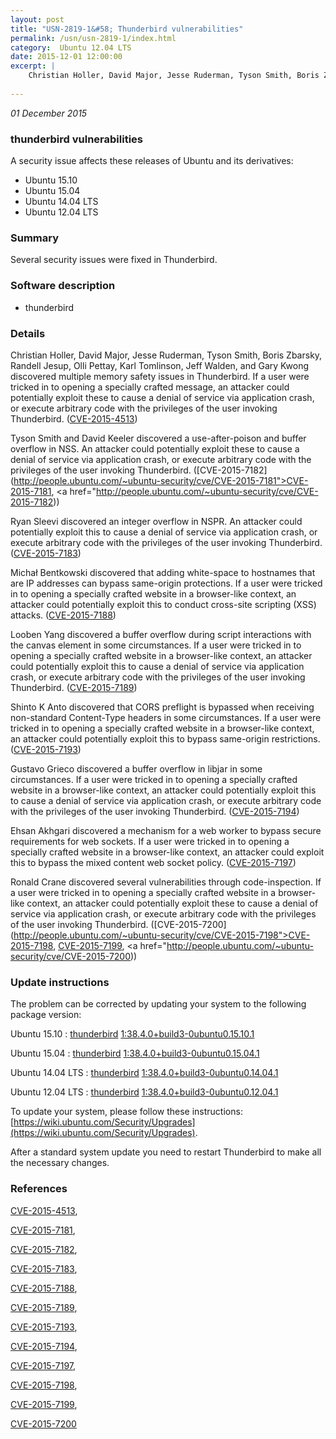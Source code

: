 ```yaml
---
layout: post
title: "USN-2819-1&#58; Thunderbird vulnerabilities"
permalink: /usn/usn-2819-1/index.html
category:  Ubuntu 12.04 LTS
date: 2015-12-01 12:00:00
excerpt: |
    Christian Holler, David Major, Jesse Ruderman, Tyson Smith, Boris Zbarsky, Randell Jesup, Olli Pettay, Karl Tomlinson, Jeff Walden, and Gary Kwong discovered multiple memory safety issues in Thunderbird. If a user were tricked in to opening a specially crafted message, an attacker could potentially exploit these to cause a denial of service via application crash, or execute arbitrary code with the privileges of the user invoking Thunderbird. ([CVE-2015-4513](http://people.ubuntu.com/~ubuntu-security/cve/CVE-2015-4513))
    
--- 
```

 
 

*01 December 2015*

### thunderbird vulnerabilities

A security issue affects these releases of Ubuntu and its derivatives:

* Ubuntu 15.10
* Ubuntu 15.04
* Ubuntu 14.04 LTS
* Ubuntu 12.04 LTS

### Summary

Several security issues were fixed in Thunderbird. 

### Software description

* thunderbird 

### Details

Christian Holler, David Major, Jesse Ruderman, Tyson Smith, Boris Zbarsky, Randell Jesup, Olli Pettay, Karl Tomlinson, Jeff Walden, and Gary Kwong discovered multiple memory safety issues in Thunderbird. If a user were tricked in to opening a specially crafted message, an attacker could potentially exploit these to cause a denial of service via application crash, or execute arbitrary code with the privileges of the user invoking Thunderbird. ([CVE-2015-4513](http://people.ubuntu.com/~ubuntu-security/cve/CVE-2015-4513))

Tyson Smith and David Keeler discovered a use-after-poison and buffer overflow in NSS. An attacker could potentially exploit these to cause a denial of service via application crash, or execute arbitrary code with the privileges of the user invoking Thunderbird. ([CVE-2015-7182](http://people.ubuntu.com/~ubuntu-security/cve/CVE-2015-7181">CVE-2015-7181</a>, <a href="http://people.ubuntu.com/~ubuntu-security/cve/CVE-2015-7182))

Ryan Sleevi discovered an integer overflow in NSPR. An attacker could potentially exploit this to cause a denial of service via application crash, or execute arbitrary code with the privileges of the user invoking Thunderbird. ([CVE-2015-7183](http://people.ubuntu.com/~ubuntu-security/cve/CVE-2015-7183))

Michał Bentkowski discovered that adding white-space to hostnames that are IP addresses can bypass same-origin protections. If a user were tricked in to opening a specially crafted website in a browser-like context, an attacker could potentially exploit this to conduct cross-site scripting (XSS) attacks. ([CVE-2015-7188](http://people.ubuntu.com/~ubuntu-security/cve/CVE-2015-7188))

Looben Yang discovered a buffer overflow during script interactions with the canvas element in some circumstances. If a user were tricked in to opening a specially crafted website in a browser-like context, an attacker could potentially exploit this to cause a denial of service via application crash, or execute arbitrary code with the privileges of the user invoking Thunderbird. ([CVE-2015-7189](http://people.ubuntu.com/~ubuntu-security/cve/CVE-2015-7189))

Shinto K Anto discovered that CORS preflight is bypassed when receiving non-standard Content-Type headers in some circumstances. If a user were tricked in to opening a specially crafted website in a browser-like context, an attacker could potentially exploit this to bypass same-origin restrictions. ([CVE-2015-7193](http://people.ubuntu.com/~ubuntu-security/cve/CVE-2015-7193))

Gustavo Grieco discovered a buffer overflow in libjar in some circumstances. If a user were tricked in to opening a specially crafted website in a browser-like context, an attacker could potentially exploit this to cause a denial of service via application crash, or execute arbitrary code with the privileges of the user invoking Thunderbird. ([CVE-2015-7194](http://people.ubuntu.com/~ubuntu-security/cve/CVE-2015-7194))

Ehsan Akhgari discovered a mechanism for a web worker to bypass secure requirements for web sockets. If a user were tricked in to opening a specially crafted website in a browser-like context, an attacker could exploit this to bypass the mixed content web socket policy. ([CVE-2015-7197](http://people.ubuntu.com/~ubuntu-security/cve/CVE-2015-7197))

Ronald Crane discovered several vulnerabilities through code-inspection. If a user were tricked in to opening a specially crafted website in a browser-like context, an attacker could potentially exploit these to cause a denial of service via application crash, or execute arbitrary code with the privileges of the user invoking Thunderbird. ([CVE-2015-7200](http://people.ubuntu.com/~ubuntu-security/cve/CVE-2015-7198">CVE-2015-7198</a>, <a href="http://people.ubuntu.com/~ubuntu-security/cve/CVE-2015-7199">CVE-2015-7199</a>, <a href="http://people.ubuntu.com/~ubuntu-security/cve/CVE-2015-7200)) 

### Update instructions

The problem can be corrected by updating your system to the following package version:

Ubuntu 15.10
 : [thunderbird](https://launchpad.net/ubuntu/+source/thunderbird) <span> [1:38.4.0+build3-0ubuntu0.15.10.1](https://launchpad.net/ubuntu/+source/thunderbird/1:38.4.0+build3-0ubuntu0.15.10.1) </span> 

Ubuntu 15.04
 : [thunderbird](https://launchpad.net/ubuntu/+source/thunderbird) <span> [1:38.4.0+build3-0ubuntu0.15.04.1](https://launchpad.net/ubuntu/+source/thunderbird/1:38.4.0+build3-0ubuntu0.15.04.1) </span> 

Ubuntu 14.04 LTS
 : [thunderbird](https://launchpad.net/ubuntu/+source/thunderbird) <span> [1:38.4.0+build3-0ubuntu0.14.04.1](https://launchpad.net/ubuntu/+source/thunderbird/1:38.4.0+build3-0ubuntu0.14.04.1) </span> 

Ubuntu 12.04 LTS
 : [thunderbird](https://launchpad.net/ubuntu/+source/thunderbird) <span> [1:38.4.0+build3-0ubuntu0.12.04.1](https://launchpad.net/ubuntu/+source/thunderbird/1:38.4.0+build3-0ubuntu0.12.04.1) </span> 

To update your system, please follow these instructions: [https://wiki.ubuntu.com/Security/Upgrades](https://wiki.ubuntu.com/Security/Upgrades).

After a standard system update you need to restart Thunderbird to make all the necessary changes. 

### References

 
 [CVE-2015-4513](http://people.ubuntu.com/~ubuntu-security/cve/CVE-2015-4513), 

 [CVE-2015-7181](http://people.ubuntu.com/~ubuntu-security/cve/CVE-2015-7181), 

 [CVE-2015-7182](http://people.ubuntu.com/~ubuntu-security/cve/CVE-2015-7182), 

 [CVE-2015-7183](http://people.ubuntu.com/~ubuntu-security/cve/CVE-2015-7183), 

 [CVE-2015-7188](http://people.ubuntu.com/~ubuntu-security/cve/CVE-2015-7188), 

 [CVE-2015-7189](http://people.ubuntu.com/~ubuntu-security/cve/CVE-2015-7189), 

 [CVE-2015-7193](http://people.ubuntu.com/~ubuntu-security/cve/CVE-2015-7193), 

 [CVE-2015-7194](http://people.ubuntu.com/~ubuntu-security/cve/CVE-2015-7194), 

 [CVE-2015-7197](http://people.ubuntu.com/~ubuntu-security/cve/CVE-2015-7197), 

 [CVE-2015-7198](http://people.ubuntu.com/~ubuntu-security/cve/CVE-2015-7198), 

 [CVE-2015-7199](http://people.ubuntu.com/~ubuntu-security/cve/CVE-2015-7199), 

 [CVE-2015-7200](http://people.ubuntu.com/~ubuntu-security/cve/CVE-2015-7200)
 

